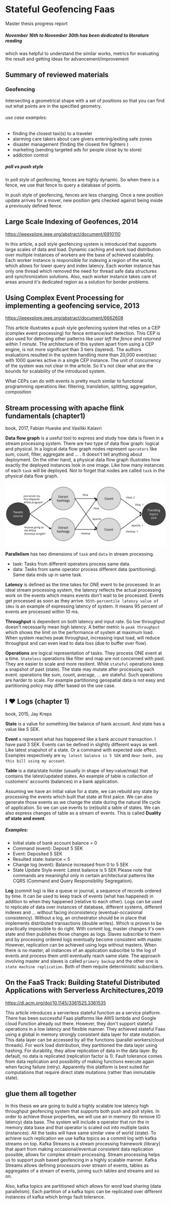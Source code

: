 # Stateful Geofencing Faas
 Master thesis progress report 
##### November 16th to November 30th has been dedicated to literature reading
which was helpful to understand the similar works, metrics for 
evaluating the result and getting ideas for advancement/improvement

## Summary of reviewed materials

### Geofencing
Intersecting a geometrical shape with a set of positions so that 
you can find out what points are in the specified geometry.
###### use case examples: 
 * finding the closest taxi(s) to a traveler
 * alarming care takers about care givers entering/exiting safe zones
 * disaster management (finding the closest fire fighters ) 
 * marketing (sending targeted ads for people close by to store)
 * addiction control
##### poll vs push style
In poll style of geofencing, fences are highly dynamic. So when 
there is a fence, we use that fence to query a database of points.

In push style of geofencing, fences are less changing. Once a new position 
update arrives for a mover, new position gets checked against being inside a
previously defined fence.
 
## Large Scale Indexing of Geofences, 2014
https://ieeexplore.ieee.org/abstract/document/6910110

In this article, a poll style geofencing system is introduced that supports large scales
of data and load. Dynamic caching and work load distribution over multiple instances
of workers are the base of achieved scalability. Each worker instance is
responsible for indexing a region of the world, which allows for lower query and index latency.
Each worker instance has only one thread which removed the need for thread safe data structures and synchronization solutions.
Also, each worker instance takes care of areas around it's dedicated region as a solution for border problems.

## Using Complex Event Processing for implementing a geofencing service, 2013
https://ieeexplore.ieee.org/abstract/document/6662608

This article illustrates a push style geofencing system that relies on a CEP (complex event processing) 
for fence entrance/exit detection. This CEP is also used for detecting other patterns like 
*user left the fence and returned within 1 minute*. 
The architecture of this system apart from using a CEP engine, is not more significant than 3 tiers (layered).
The authors evaluations resulted in the system handling more than 20,000 event/sec with 1000 queries active in a single CEP instance.
The unit of concurrency of the system was not clear in the article. So it's not clear what are the bounds for scalability of the introduced system.
 
What CEPs can do with events is pretty much similar to functional programming operations like:
 filtering, translation, splitting, aggregation, composition
 
## Stream processing with apache flink fundamentals (chapter1) 
book, 2017, Fabian Hueske and Vasiliki Kalavri

__Data flow graph__ is a useful tool to express and study how data is flown in a stream processing system.
There are two type of data flow graph: logical and physical. 
In a logical data flow graph nodes represent `operators` like sum, count, filter, aggregate and ... .
It doesn't tell anything about deployment.
On the other hand, a physical data flow graph illustrates how exactly the deployed instances look in one image.
Like how many instances of each `task` will be deployed. Not to forget that nodes are called `task` in the physical data flow graph.
     

![Physical data flow](/work-report/images/physical-data-flow-graph.png)


__Parallelism__ has two dimensions of `task` and `data` in stream processing. 
 * task: Tasks from different operators process same data.
 * data: Tasks from same operator process different data (partitioning). Same data ends up in same task.
 
 __Latency__ is defined as the time takes for ONE event to be processed. In an ideal stream processing system, the latency reflects
 the actual processing work on the events which means events don't wait to be processed. Events get processed as soon as they arrive.
 `95th-percentile latency value of 10ms` is an example of expressing latency of system. It means 95 percent of events are processed within 10 ms.
 
 __Throughput__ is dependent on both latency and input rate. So low throughput doesn't necessarily mean high latency. 
 A better metric is `peak throughput` which shows the limit on the performance of system at maximum load. When system reaches 
 peak throughput, increasing input load, will reduce throughput and can even lead to data loss (due to buffer over flow).
 
 __Operations__ are logical representation of tasks. They process ONE event at a time. `Stateless` operations like filter and map
 are not concerned with past. They are easier to scale and more resilient. While `stateful` operations keep a snapshot of past (state).
 The state may mutate after processing each event. operations like sum, count, average, ... are stateful. Such operations are harder to scale.
 For example partitioning geospatial data is not easy and partitioning policy may differ based on the use case. 
 
 
 ## I ♥ Logs (chapter 1)
   book, 2015, Jay Kreps

__State__ is a value for something like balance of bank account. And state has a value like 5 SEK.

__Event__ s represent what has happened like a bank account transaction. I have paid 3 SEK. 
Events can be defined in slightly different ways as well. Like latest snapshot of a state. Or a command with expected side effect.
Examples respectively are `my latest balance is 5 SEK` and `dear bank, pay this bill using my account`.

__Table__ is a data/state holder (usually in shape of key:value/map) that contains the latest/updated states. 
An example of table is collection of customers' accounts (balances) in a bank application.

Assuming we have an initial value for a state, we can rebuild any state by processing the events which built that state at first palce.
We can also generate those events as we change the state during the natural life cycle of application. 
So we can use events to (re)build a table of states. We can also express changes of table as a stream of events. 
This is called __Duality of state and event__. 

##### Examples:
* Initial state of bank account balance = 0
* Command (event): Deposit 5 SEK
* Event: Deposited 5 SEK
* Resulted state: balance = 5
* Change log (event): Balance increased from 0 to 5 SEK
* State Update Style event: Latest balance is 5 SEK
Please note that commands are meaningful only in certain architectural patterns like CQRS (Command and Query Responsibility Segregation). 

__Log__ (commit log) is like a queue or journal, a sequence of records ordered by time. It can be used to keep track of
 events (what has happened) in addition to when they happened (relative to each other). Logs can be used to replicate of data over 
 instances of database, different systems, different indexes and ... without facing inconsistency (eventual-occasional consistency). 
 Without a log, an orchestrator should be in place that implements distributed transactions (double writes).
 Which is proven to be practically impossible to do right. With commit log, master changes it's own state and then publishes 
 those changes as logs. Slaves subscribe to them and by processing ordered logs eventually become consistent with master.
 However, replication can be achieved using logs without masters.
 When there is no master, all instances of an application subscribe to the log of events and process them until eventually reach same state.
The approach involving master and slaves is called `primary backup` and the other one is `state machine replication`. 
Both of them require deterministic subscribers.


## On the FaaS Track: Building Stateful Distributed Applications with Serverless Architectures,2019
https://dl.acm.org/doi/10.1145/3361525.3361535

This article introduces a serverless stateful function as a service platform. 
There has been successful Faas platforms like AWS lambda and Google cloud Function already out there. However, they don't
support stateful operations in a low latency and flexible manner. 
They achieved stateful Faas using a global in memory strongly consistent data layer for state mutation. 
This data layer can be accessed by all the functions (parallel workers/cloud threads).
For work load distribution, they partitioned the data layer using hashing.
For durability, they allow replication of data in the data layer. By default, no data is replicated (replication factor is 1).
Fault tolerance comes from data replication and possibility of making functions execute again when facing failure (retry).
Apparently this platform is best suited for computations that require direct state mutations
 (rather than immutable state). 
 
## glue them all together
In this thesis we are going to build a highly scalable low latency high throughput geofencing system that supports both push and
poll styles. In order to achieve those properties, we will use an in memory (to remove IO latency) data base.
The system will include a operator that run the in memory data base and that operator is scaled out into multiple tasks (instances).
All the tasks will have same similar view of world (state). To achieve such replication we use kafka topics
as a commit log with kafka streams on top.
Kafka Streams is a stream processing framework (library) that apart from making occasional/eventual consistent data replication
possible, allows for complex stream processing. Stream processing helps us to support push based geofencing in a 
highly scalable manner. Kafka Streams allows defining processors over stream of events, tables as aggregates of a stream of events,
joining such tables and streams and so on. 

Also, kafka topics are partitioned which allows for word load sharing (data parallelism). 
Each partition of a kafka topic can be replicated over different instances of kafka which brings fault tolerance.